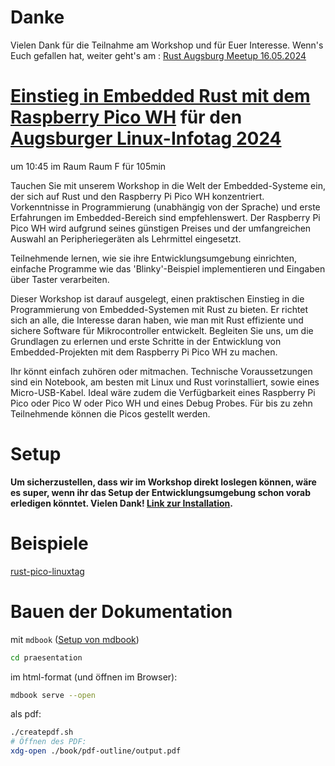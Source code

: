 # Danke

Vielen Dank für die Teilnahme am Workshop und für Euer Interesse.
Wenn's Euch gefallen hat, weiter geht's am :
[Rust Augsburg Meetup 16.05.2024](https://www.meetup.com/rust-meetup-augsburg/events/300174327/)


# [Einstieg in Embedded Rust mit dem Raspberry Pico WH](https://www.luga.de/static/LIT-2024/talks/einstieg_in_embedded_rust_mit_dem_raspberry_pico_wh/) für den [Augsburger Linux-Infotag 2024](https://www.luga.de/static/LIT-2024)

um 10:45 im Raum  Raum F für 105min

Tauchen Sie mit unserem Workshop in die Welt der Embedded-Systeme ein, der sich auf Rust und den Raspberry Pi Pico WH konzentriert. Vorkenntnisse in Programmierung (unabhängig von der Sprache) und erste Erfahrungen im Embedded-Bereich sind empfehlenswert. Der Raspberry Pi Pico WH wird aufgrund seines günstigen Preises und der umfangreichen Auswahl an Peripheriegeräten als Lehrmittel eingesetzt.

Teilnehmende lernen, wie sie ihre Entwicklungsumgebung einrichten, einfache Programme wie das 'Blinky'-Beispiel implementieren und Eingaben über Taster verarbeiten.

Dieser Workshop ist darauf ausgelegt, einen praktischen Einstieg in die Programmierung von Embedded-Systemen mit Rust zu bieten. Er richtet sich an alle, die Interesse daran haben, wie man mit Rust effiziente und sichere Software für Mikrocontroller entwickelt. Begleiten Sie uns, um die Grundlagen zu erlernen und erste Schritte in der Entwicklung von Embedded-Projekten mit dem Raspberry Pi Pico WH zu machen.

Ihr könnt einfach zuhören oder mitmachen. Technische Voraussetzungen sind ein Notebook, am besten mit Linux und Rust vorinstalliert, sowie eines Micro-USB-Kabel. Ideal wäre zudem die Verfügbarkeit eines Raspberry Pi Pico oder Pico W oder Pico WH und eines Debug Probes. Für bis zu zehn Teilnehmende können die Picos gestellt werden.

# **Setup**

**Um sicherzustellen, dass wir im Workshop direkt loslegen können, wäre es super, wenn ihr das Setup der Entwicklungsumgebung schon vorab erledigen könntet. Vielen Dank! [Link zur Installation](./praesentation/src/setup.md).**

# **Beispiele**

[rust-pico-linuxtag](./praesentation/src/rust-pico-linuxtag/)

# **Bauen der Dokumentation**

mit `mdbook` ([Setup von mdbook](./praesentation/src/setup.md#dokumentationserstellung))

```sh
cd praesentation
```

im html-format (und öffnen im Browser):

```sh
mdbook serve --open
```

als pdf:

```sh
./createpdf.sh
# Öffnen des PDF:
xdg-open ./book/pdf-outline/output.pdf
```

